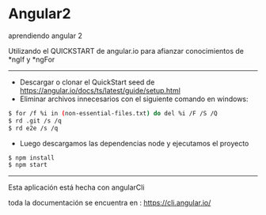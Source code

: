 # Angular2
aprendiendo angular 2

Utilizando el QUICKSTART de angular.io para afianzar conocimientos de *ngIf y *ngFor

--------------------
- Descargar o clonar el QuickStart seed de https://angular.io/docs/ts/latest/guide/setup.html
- Eliminar archivos innecesarios con el siguiente comando en windows:

```sh
$ for /f %i in (non-essential-files.txt) do del %i /F /S /Q
$ rd .git /s /q
$ rd e2e /s /q
```

- Luego descargamos las dependencias node y ejecutamos el proyecto

```sh
$ npm install
$ npm start
```
--------------------
Esta aplicación está hecha con angularCli 

toda la documentación se encuentra en : https://cli.angular.io/
	

